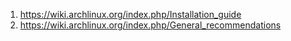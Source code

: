 
1. https://wiki.archlinux.org/index.php/Installation_guide
2. https://wiki.archlinux.org/index.php/General_recommendations
